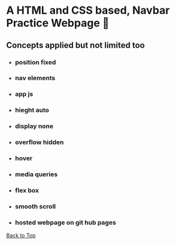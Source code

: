 <a name="custom_anchor_name"></a>

# A HTML and CSS based, Navbar Practice Webpage :compass:

## Concepts applied but not limited too

- ### position fixed
- ### nav elements
- ### app js 
- ### hieght auto
- ### display none
- ### overflow hidden
- ### hover
- ### media queries
- ### flex box
- ### smooth scroll
- ### hosted webpage on git hub pages

[Back to Top](#custom_anchor_name)
